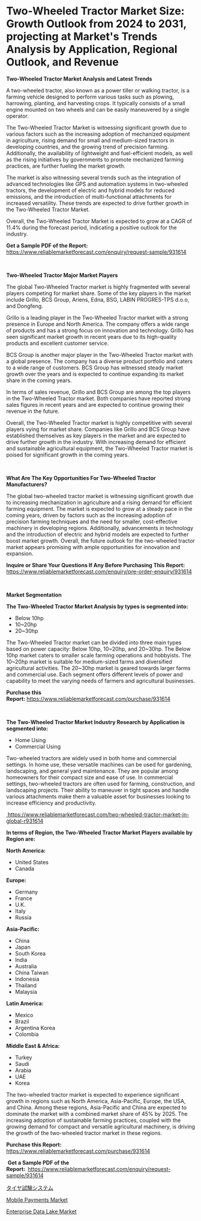 <p><h1>Two-Wheeled Tractor Market Size: Growth Outlook from 2024 to 2031, projecting at Market's Trends Analysis by Application, Regional Outlook, and Revenue</h1></p><p><strong>Two-Wheeled Tractor Market Analysis and Latest Trends</strong></p>
<p><p>A two-wheeled tractor, also known as a power tiller or walking tractor, is a farming vehicle designed to perform various tasks such as plowing, harrowing, planting, and harvesting crops. It typically consists of a small engine mounted on two wheels and can be easily maneuvered by a single operator.</p><p>The Two-Wheeled Tractor Market is witnessing significant growth due to various factors such as the increasing adoption of mechanized equipment in agriculture, rising demand for small and medium-sized tractors in developing countries, and the growing trend of precision farming. Additionally, the availability of lightweight and fuel-efficient models, as well as the rising initiatives by governments to promote mechanized farming practices, are further fueling the market growth.</p><p>The market is also witnessing several trends such as the integration of advanced technologies like GPS and automation systems in two-wheeled tractors, the development of electric and hybrid models for reduced emissions, and the introduction of multi-functional attachments for increased versatility. These trends are expected to drive further growth in the Two-Wheeled Tractor Market.</p><p>Overall, the Two-Wheeled Tractor Market is expected to grow at a CAGR of 11.4% during the forecast period, indicating a positive outlook for the industry.</p></p>
<p><strong>Get a Sample PDF of the Report:&nbsp;</strong> <a href="https://www.reliablemarketforecast.com/enquiry/request-sample/931614">https://www.reliablemarketforecast.com/enquiry/request-sample/931614</a></p>
<p>&nbsp;</p>
<p><strong>Two-Wheeled Tractor Major Market Players</strong></p>
<p><p>The global Two-Wheeled Tractor market is highly fragmented with several players competing for market share. Some of the key players in the market include Grillo, BCS Group, Ariens, Edna, BSG, LABIN PROGRES-TPS d.o.o, and Dongfeng.</p><p>Grillo is a leading player in the Two-Wheeled Tractor market with a strong presence in Europe and North America. The company offers a wide range of products and has a strong focus on innovation and technology. Grillo has seen significant market growth in recent years due to its high-quality products and excellent customer service.</p><p>BCS Group is another major player in the Two-Wheeled Tractor market with a global presence. The company has a diverse product portfolio and caters to a wide range of customers. BCS Group has witnessed steady market growth over the years and is expected to continue expanding its market share in the coming years.</p><p>In terms of sales revenue, Grillo and BCS Group are among the top players in the Two-Wheeled Tractor market. Both companies have reported strong sales figures in recent years and are expected to continue growing their revenue in the future.</p><p>Overall, the Two-Wheeled Tractor market is highly competitive with several players vying for market share. Companies like Grillo and BCS Group have established themselves as key players in the market and are expected to drive further growth in the industry. With increasing demand for efficient and sustainable agricultural equipment, the Two-Wheeled Tractor market is poised for significant growth in the coming years.</p></p>
<p>&nbsp;</p>
<p><strong>What Are The Key Opportunities For Two-Wheeled Tractor Manufacturers?</strong></p>
<p><p>The global two-wheeled tractor market is witnessing significant growth due to increasing mechanization in agriculture and a rising demand for efficient farming equipment. The market is expected to grow at a steady pace in the coming years, driven by factors such as the increasing adoption of precision farming techniques and the need for smaller, cost-effective machinery in developing regions. Additionally, advancements in technology and the introduction of electric and hybrid models are expected to further boost market growth. Overall, the future outlook for the two-wheeled tractor market appears promising with ample opportunities for innovation and expansion.</p></p>
<p><strong>Inquire or Share Your Questions If Any Before Purchasing This Report:</strong> <a href="https://www.reliablemarketforecast.com/enquiry/pre-order-enquiry/931614">https://www.reliablemarketforecast.com/enquiry/pre-order-enquiry/931614</a></p>
<p>&nbsp;</p>
<p><strong>Market Segmentation</strong></p>
<p><strong>The Two-Wheeled Tractor Market Analysis by types is segmented into:</strong></p>
<p><ul><li>Below 10hp</li><li>10~20hp</li><li>20~30hp</li></ul></p>
<p><p>The Two-Wheeled Tractor market can be divided into three main types based on power capacity: Below 10hp, 10~20hp, and 20~30hp. The Below 10hp market caters to smaller scale farming operations and hobbyists. The 10~20hp market is suitable for medium-sized farms and diversified agricultural activities. The 20~30hp market is geared towards larger farms and commercial use. Each segment offers different levels of power and capability to meet the varying needs of farmers and agricultural businesses.</p></p>
<p><strong>Purchase this Report:&nbsp;</strong><a href="https://www.reliablemarketforecast.com/purchase/931614">https://www.reliablemarketforecast.com/purchase/931614</a></p>
<p>&nbsp;</p>
<p><strong>The Two-Wheeled Tractor Market Industry Research by Application is segmented into:</strong></p>
<p><ul><li>Home Using</li><li>Commercial Using</li></ul></p>
<p><p>Two-wheeled tractors are widely used in both home and commercial settings. In home use, these versatile machines can be used for gardening, landscaping, and general yard maintenance. They are popular among homeowners for their compact size and ease of use. In commercial settings, two-wheeled tractors are often used for farming, construction, and landscaping projects. Their ability to maneuver in tight spaces and handle various attachments make them a valuable asset for businesses looking to increase efficiency and productivity.</p></p>
<p><a href="https://www.reliablemarketforecast.com/two-wheeled-tractor-market-in-global-r931614">&nbsp;https://www.reliablemarketforecast.com/two-wheeled-tractor-market-in-global-r931614</a></p>
<p><strong>In terms of Region, the Two-Wheeled Tractor Market Players available by Region are:</strong></p>
<p>
    <p> <strong> North America: </strong>
        <ul>
            <li>United States</li>
            <li>Canada</li>
        </ul>
        </p> 
    <p> <strong> Europe: </strong>
        <ul>
            <li>Germany</li>
            <li>France</li>
            <li>U.K.</li>
            <li>Italy</li>
            <li>Russia</li>
        </ul>
        </p> 
    <p> <strong> Asia-Pacific: </strong>
        <ul>
            <li>China</li>
            <li>Japan</li>
            <li>South Korea</li>
            <li>India</li>
            <li>Australia</li>
            <li>China Taiwan</li>
            <li>Indonesia</li>
            <li>Thailand</li>
            <li>Malaysia</li>
        </ul>
        </p> 
    <p> <strong> Latin America: </strong>
        <ul>
            <li>Mexico</li>
            <li>Brazil</li>
            <li>Argentina Korea</li>
            <li>Colombia</li>
        </ul>
        </p> 
    <p> <strong> Middle East & Africa: </strong>
        <ul>
            <li>Turkey</li>
            <li>Saudi</li>
            <li>Arabia</li>
            <li>UAE</li>
            <li>Korea</li>
        </ul>
    </p>
    </p>
<p><p>The two-wheeled tractor market is expected to experience significant growth in regions such as North America, Asia-Pacific, Europe, the USA, and China. Among these regions, Asia-Pacific and China are expected to dominate the market with a combined market share of 45% by 2025. The increasing adoption of sustainable farming practices, coupled with the growing demand for compact and versatile agricultural machinery, is driving the growth of the two-wheeled tractor market in these regions.</p></p>
<p><strong>Purchase this Report: </strong><a href="https://www.reliablemarketforecast.com/purchase/931614">https://www.reliablemarketforecast.com/purchase/931614</a></p>
<p>&nbsp;<strong>Get a Sample PDF of the Report:&nbsp;&nbsp;</strong><a href="https://www.reliablemarketforecast.com/enquiry/request-sample/931614">https://www.reliablemarketforecast.com/enquiry/request-sample/931614</a></p>
<p><strong></strong></p>
<p><p><a href="https://medium.com/@roseperez232/%E3%82%BF%E3%82%A4%E3%83%A4%E3%83%86%E3%82%B9%E3%83%88%E3%82%B7%E3%82%B9%E3%83%86%E3%83%A0%E5%B8%82%E5%A0%B4%E3%81%AE%E3%83%88%E3%83%AC%E3%83%B3%E3%83%89%E3%81%A8%E5%88%86%E6%9E%90-%E5%B0%86%E6%9D%A5%E3%81%AE%E6%88%90%E9%95%B7%E3%81%AE%E3%81%9F%E3%82%81%E3%81%AE%E6%A9%9F%E4%BC%9A%E3%81%A8%E8%AA%B2%E9%A1%8C-2024%E5%B9%B4-2031%E5%B9%B4-8b7c7ed45c9e">タイヤ試験システム</a></p><p><a href="https://medium.com/@maria.hardacre7345/mobile-payments-market-share-size-trends-industry-analysis-report-by-application-3a5c376a12ea">Mobile Payments Market</a></p><p><a href="https://medium.com/@caraleeh23/global-enterprise-data-lake-market-size-and-market-trends-analysis-by-regional-outlook-f293f2940a49">Enterprise Data Lake Market</a></p></p>
